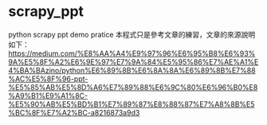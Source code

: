 # scrapy_ppt
 python scrapy ppt demo pratice
 本程式只是參考文章的練習，文章的來源說明如下：
 https://medium.com/%E8%AA%A4%E9%97%96%E6%95%B8%E6%93%9A%E5%8F%A2%E6%9E%97%E7%9A%84%E5%95%86%E7%AE%A1%E4%BA%BAzino/python%E6%89%8B%E6%8A%8A%E6%89%8B%E7%88%AC%E5%8F%96-ppt-%E5%85%AB%E5%8D%A6%E7%89%88%E6%9C%80%E6%96%B0%E8%A9%B1%E9%A1%8C-%E5%90%AB%E5%BD%B1%E7%89%87%E8%88%87%E7%A8%8B%E5%BC%8F%E7%A2%BC-a8216873a9d3